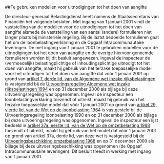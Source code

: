 <meta http-equiv='Content-Type' content='text/html; charset=utf-8' />

##Te gebruiken modellen voor uitnodigingen tot het doen van aangifte

De directeur-generaal Belastingdienst heeft namens de Staatssecretaris van Financiën het volgende besloten.    Met ingang van 1 januari 2001 vindt de vaststelling van de modellen voor de uitnodigingen tot het doen van aangifte alsmede de vaststelling van een aantal (andere) formulieren niet langer plaats bij ministeriële regeling. Bij de laatst bedoelde formulieren gaat het om de loonbelastingverklaring en de Opgaaf Intracommunautaire leveringen. De met ingang van 1 januari 2001 te gebruiken modellen voor de uitnodigingen tot het doen van aangifte en de overige hiervoor genoemde formulieren worden bij dit besluit aangewezen. Ingeval de inspecteur de (vermoedelijk) belastingplichtige of inhoudingsplichtige uitnodigt tot het doen van aangifte, maakt hij gebruik van het terzake toepasselijke model voor het uitnodigen tot het doen van aangifte dat vóór 1 januari 2001 op grond van [artikel 7, derde lid, van de Algemene wet inzake rijksbelastingen](../../../../../../../../../../../../wet/algemene/wet/inzake/rijksbelastingen/BWBR0002320/README.md) is vastgesteld bij de [Uitvoeringsregeling Algemene wet inzake rijksbelastingen 1994](../../../../../../../../../../../../ministeriele-regeling/uitvoeringsregeling/algemene/wet/inzake/rijksbelastingen/1994/BWBR0006736/README.md) en op 31 december 2000 als bijlage bij deze uitvoeringsregeling was opgenomen. Ingeval de inspecteur een loonbelastingverklaring toezendt of uitreikt, maakt hij gebruik van het terzake toepasselijke model dat vóór 1 januari 2001 op grond van [artikel 29, vierde lid, van de Wet op de loonbelasting 1964](../../../../../../../../../../../../wet/wet/op/de/loonbelasting/1964/BWBR0002471/README.md) is vastgesteld bij de Uitvoeringsregeling loonbelasting 1990 en op 31 december 2000 als bijlage bij deze uitvoeringsregeling was opgenomen. Ingeval de inspecteur een lijst bedoeld in [artikel 37a, eerste lid, van de Wet op de omzetbelasting 1968](../../../../../../../../../../../../wet/wet/op/de/omzetbelasting/1968/BWBR0002629/README.md) toezendt of uitreikt, maakt hij gebruik van het model dat vóór 1 januari 2001 op grond van artikel 37a, derde lid, van deze wet is vastgesteld bij de [Uitvoeringsbeschikking omzetbelasting 1968](../../../../../../../../../../../../ministeriele-regeling/uitvoeringsbeschikking/omzetbelasting/1968/BWBR0002634/README.md) en op 31 december 2000 als bijlage bij deze uitvoeringsbeschikking was opgenomen (de Opgaaf Intracommunautaire leveringen). Dit besluit treedt in werking met ingang van 1 januari 2001.    
